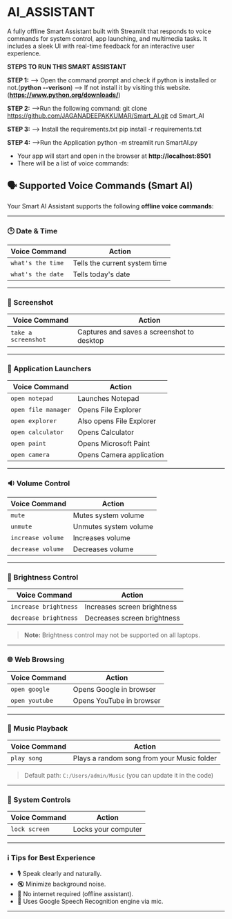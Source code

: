 # AI_ASSISTANT
A fully offline Smart Assistant built with Streamlit that responds to voice commands for system control, app launching, and multimedia tasks. It includes a sleek UI with real-time feedback for an interactive user experience.

**STEPS TO RUN THIS SMART ASSISTANT**

**STEP 1:**
--> Open the command prompt and check if python is installed or not.(**python --verison**)
--> If not install it by visiting this website.(**https://www.python.org/downloads/**)

**STEP 2:**
-->Run the following command:
    git clone https://github.com/JAGANADEEPAKKUMAR/Smart_AI.git
    cd Smart_AI
    
**STEP 3:**
--> Install the requirements.txt
    pip install -r requirements.txt
    
**STEP 4:**
-->Run the Application
    python -m streamlit run SmartAI.py


* Your app will start and open in the browser at **http://localhost:8501**
* There will be a list of voice commands:
  

## 🗣️ Supported Voice Commands (Smart AI)

Your Smart AI Assistant supports the following **offline voice commands**:

---

### 🕒 Date & Time
| Voice Command       | Action                        |
|---------------------|-------------------------------|
| `what's the time`   | Tells the current system time |
| `what's the date`   | Tells today's date            |

---

### 📸 Screenshot
| Voice Command       | Action                                  |
|---------------------|------------------------------------------|
| `take a screenshot` | Captures and saves a screenshot to desktop |

---

### 📝 Application Launchers
| Voice Command       | Action                    |
|---------------------|---------------------------|
| `open notepad`      | Launches Notepad          |
| `open file manager` | Opens File Explorer       |
| `open explorer`     | Also opens File Explorer  |
| `open calculator`   | Opens Calculator          |
| `open paint`        | Opens Microsoft Paint     |
| `open camera`       | Opens Camera application  |

---

### 🔉 Volume Control
| Voice Command       | Action                     |
|---------------------|----------------------------|
| `mute`              | Mutes system volume        |
| `unmute`            | Unmutes system volume      |
| `increase volume`   | Increases volume           |
| `decrease volume`   | Decreases volume           |

---

### 🔆 Brightness Control
| Voice Command         | Action                      |
|-----------------------|-----------------------------|
| `increase brightness` | Increases screen brightness |
| `decrease brightness` | Decreases screen brightness |

> **Note:** Brightness control may not be supported on all laptops.

---

### 🌐 Web Browsing
| Voice Command     | Action                       |
|-------------------|------------------------------|
| `open google`     | Opens Google in browser      |
| `open youtube`    | Opens YouTube in browser     |

---

### 🎵 Music Playback
| Voice Command     | Action                                          |
|-------------------|-------------------------------------------------|
| `play song`       | Plays a random song from your Music folder      |

> Default path: `C:/Users/admin/Music` (you can update it in the code)

---

### 🔐 System Controls
| Voice Command     | Action                 |
|-------------------|------------------------|
| `lock screen`     | Locks your computer    |

---

### ℹ️ Tips for Best Experience
- 🎙 Speak clearly and naturally.
- 🔇 Minimize background noise.
- 📶 No internet required (offline assistant).
- 💬 Uses Google Speech Recognition engine via mic.

---


